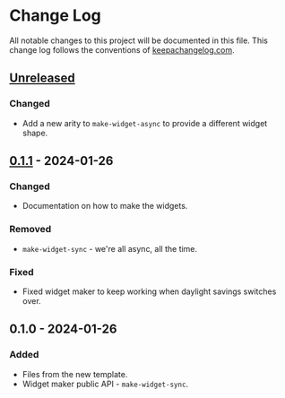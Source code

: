 # Change Log
All notable changes to this project will be documented in this file. This change log follows the conventions of [keepachangelog.com](http://keepachangelog.com/).

## [Unreleased]
### Changed
- Add a new arity to `make-widget-async` to provide a different widget shape.

## [0.1.1] - 2024-01-26
### Changed
- Documentation on how to make the widgets.

### Removed
- `make-widget-sync` - we're all async, all the time.

### Fixed
- Fixed widget maker to keep working when daylight savings switches over.

## 0.1.0 - 2024-01-26
### Added
- Files from the new template.
- Widget maker public API - `make-widget-sync`.

[Unreleased]: https://github.com/your-name/random_numbers/compare/0.1.1...HEAD
[0.1.1]: https://github.com/your-name/random_numbers/compare/0.1.0...0.1.1
